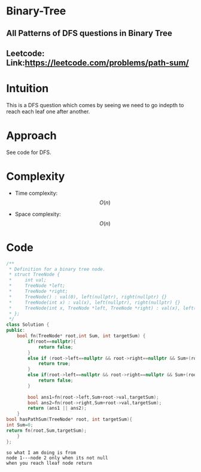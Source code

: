 # Binary-Tree
## All Patterns of DFS questions in Binary Tree 

##  Leetcode: Link:https://leetcode.com/problems/path-sum/
# Intuition
This is a DFS question which comes by seeing we need to go indepth to reach each leaf one after another.
# Approach
See code for DFS.
# Complexity
- Time complexity:$$O(n)$$
<!-- Add your time complexity here, e.g. $$O(n)$$ -->

- Space complexity:$$O(n)$$
<!-- Add your space complexity here, e.g. $$O(n)$$ -->

# Code
```cpp []
/**
 * Definition for a binary tree node.
 * struct TreeNode {
 *     int val;
 *     TreeNode *left;
 *     TreeNode *right;
 *     TreeNode() : val(0), left(nullptr), right(nullptr) {}
 *     TreeNode(int x) : val(x), left(nullptr), right(nullptr) {}
 *     TreeNode(int x, TreeNode *left, TreeNode *right) : val(x), left(left), right(right) {}
 * };
 */
class Solution {
public:
    bool fn(TreeNode* root,int Sum, int targetSum) {
        if(root==nullptr){
            return false;
        }
        else if (root->left==nullptr && root->right==nullptr && Sum+(root->val)==targetSum){
            return true;
        }
        else if(root->left==nullptr && root->right==nullptr && Sum+(root->val)!=targetSum){
            return false;
        }
        
        bool ans1=fn(root->left,Sum+root->val,targetSum);
        bool ans2=fn(root->right,Sum+root->val,targetSum);
        return (ans1 || ans2);
    }
bool hasPathSum(TreeNode* root, int targetSum){
int Sum=0;
return fn(root,Sum,targetSum);
    }
};
```
```
so what I am doing is from
node 1---node 2 only when its not null
when you reach lleaf node return
```
